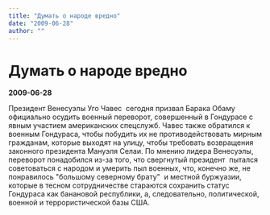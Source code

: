 ```yaml
---
title: "Думать о народе вредно"
date: "2009-06-28"
author: ""
---
```


# Думать о народе вредно

**2009-06-28** 

Президент Венесуэлы Уго Чавес  сегодня призвал Барака Обаму официально осудить военный переворот, совершенный в Гондурасе с явным участием американских спецслужб. Чавес также обратился к  военным Гондураса, чтобы побудить их не противодействовать мирным гражданам, которые выходят на улицу, чтобы требовать возвращения законного президента Мануэля Селаи. По мнению лидера Венесуэлы, переворот понадобился из-за того, что свергнутый президент  пытался советоваться с народом и умерить пыл военных, что, конечно же, не понравилось "большому северному брату"  и местной буржуазии, которые в тесном сотрудничестве стараются сохранить статус Гондураса как банановой республики, а, следовательно, политической, военной и террористической базы США.